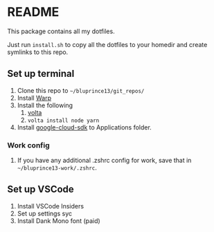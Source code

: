 # README

This package contains all my dotfiles.

Just run `install.sh` to copy all the dotfiles to your homedir and create
symlinks to this repo.

## Set up terminal

1. Clone this repo to `~/bluprince13/git_repos/`
2. Install [Warp](https://www.warp.dev/)
3. Install the following
    1. [volta](https://volta.sh/)
    2. `volta install node yarn`
4. Install [google-cloud-sdk](https://cloud.google.com/sdk/docs/quickstart) to
   Applications folder.

### Work config

1. If you have any additional .zshrc config for work, save that in
   `~/bluprince13-work/.zshrc`.

## Set up VSCode

1. Install VSCode Insiders
2. Set up settings syc
3. Install Dank Mono font (paid)
